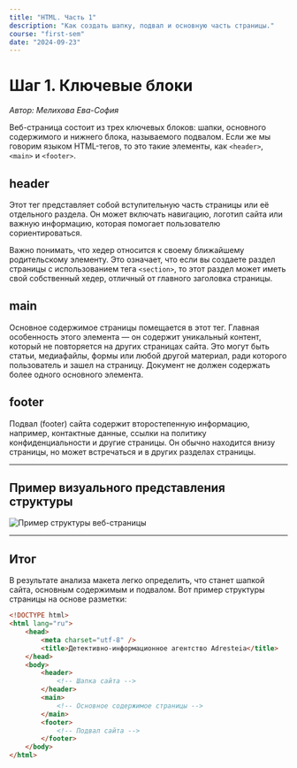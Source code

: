 ```yaml
---
title: "HTML. Часть 1"
description: "Как создать шапку, подвал и основную часть страницы."
course: "first-sem"
date: "2024-09-23"
---
```


# Шаг 1. Ключевые блоки

_Автор: Мелихова Ева-София_

Веб-страница состоит из трех ключевых блоков: шапки, основного содержимого и нижнего блока, называемого подвалом. Если же мы говорим языком HTML-тегов, то это такие элементы, как `<header>`, `<main>` и `<footer>`.

## header

Этот тег представляет собой вступительную часть страницы или её отдельного раздела. Он может включать навигацию, логотип сайта или важную информацию, которая помогает пользователю сориентироваться.

Важно понимать, что хедер относится к своему ближайшему родительскому элементу. Это означает, что если вы создаете раздел страницы с использованием тега `<section>`, то этот раздел может иметь свой собственный хедер, отличный от главного заголовка страницы.

## main

Основное содержимое страницы помещается в этот тег. Главная особенность этого элемента — он содержит уникальный контент, который не повторяется на других страницах сайта. Это могут быть статьи, медиафайлы, формы или любой другой материал, ради которого пользователь и зашел на страницу. Документ не должен содержать более одного основного элемента.

## footer

Подвал (footer) сайта содержит второстепенную информацию, например, контактные данные, ссылки на политику конфиденциальности и другие страницы. Он обычно находится внизу страницы, но может встречаться и в других разделах страницы.

---

## Пример визуального представления структуры

![Пример структуры веб-страницы](/html/example1.png)

---

## Итог

В результате анализа макета легко определить, что станет шапкой сайта, основным содержимым и подвалом. Вот пример структуры страницы на основе разметки:

```html
<!DOCTYPE html>
<html lang="ru">
    <head>
        <meta charset="utf-8" />
        <title>Детективно-информационное агентство Adresteia</title>
    </head>
    <body>
        <header>
            <!-- Шапка сайта -->
        </header>
        <main>
            <!-- Основное содержимое страницы -->
        </main>
        <footer>
            <!-- Подвал сайта -->
        </footer>
    </body>
</html>
```

